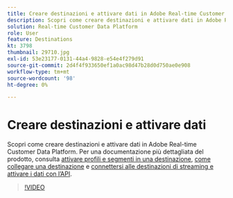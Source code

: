 ```yaml
---
title: Creare destinazioni e attivare dati in Adobe Real-time Customer Data Platform (RTCDP)
description: Scopri come creare destinazioni e attivare dati in Adobe Real-time Customer Data Platform
solution: Real-time Customer Data Platform
role: User
feature: Destinations
kt: 3798
thumbnail: 29710.jpg
exl-id: 53e23177-0131-44a4-9828-e54e4f279d91
source-git-commit: 2d4f4f933650ef1a0ac98d47b28d0d750ae0e908
workflow-type: tm+mt
source-wordcount: '98'
ht-degree: 0%

---
```


# Creare destinazioni e attivare dati

Scopri come creare destinazioni e attivare dati in Adobe Real-time Customer Data Platform. Per una documentazione più dettagliata del prodotto, consulta [attivare profili e segmenti in una destinazione](https://experienceleague.adobe.com/docs/experience-platform/rtcdp/destinations/dest-tutorials/activate-destinations.html), [come collegare una destinazione](https://experienceleague.adobe.com/docs/experience-platform/rtcdp/destinations/dest-tutorials/connect-destination.html) e [connettersi alle destinazioni di streaming e attivare i dati con l’API](https://experienceleague.adobe.com/docs/experience-platform/rtcdp/destinations/api-tutorials/streaming-destinations-api-tutorial.html).

>[!VIDEO](https://video.tv.adobe.com/v/29710?quality=12&learn=on)


